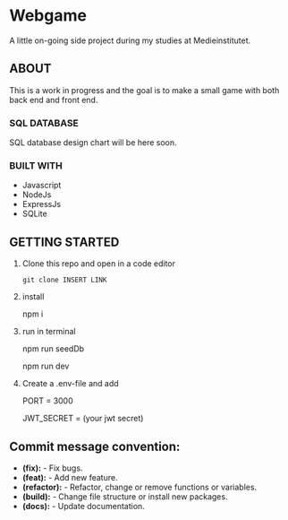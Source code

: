 # Webgame

A little on-going side project during my studies at Medieinstitutet.

## ABOUT

This is a work in progress and the goal is to make a small game with both back end and front end.

### SQL DATABASE

SQL database design chart will be here soon.

### BUILT WITH

- Javascript
- NodeJs
- ExpressJs
- SQLite

## GETTING STARTED

1.  Clone this repo and open in a code editor

        git clone INSERT LINK

2.  install

    npm i

3.  run in terminal

    npm run seedDb

    npm run dev

4.  Create a .env-file and add

    PORT = 3000

    JWT_SECRET = (your jwt secret)

## Commit message convention:

- **(fix):** - Fix bugs.
- **(feat):** - Add new feature.
- **(refactor):** - Refactor, change or remove functions or variables.
- **(build):** - Change file structure or install new packages.
- **(docs):** - Update documentation.
